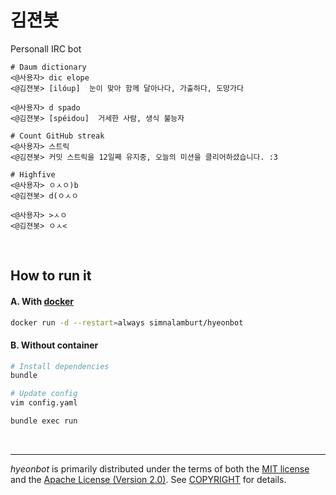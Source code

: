 김젼봇
========
Personall IRC bot
```console
# Daum dictionary
<@사용자> dic elope
<@김젼봇> [ilóup]  눈이 맞아 함께 달아나다, 가출하다, 도망가다

<@사용자> d spado
<@김젼봇> [spéidou]  거세한 사람, 생식 불능자

# Count GitHub streak
<@사용자> 스트릭
<@김젼봇> 커밋 스트릭을 12일째 유지중, 오늘의 미션을 클리어하셨습니다. :3

# Highfive
<@사용자> ㅇㅅㅇ)b
<@김젼봇> d(ㅇㅅㅇ

<@사용자> >ㅅㅇ
<@김젼봇> ㅇㅅ<
```

<br>

How to run it
--------
#### A. With [docker]
```bash
docker run -d --restart=always simnalamburt/hyeonbot
```

#### B. Without container
```bash
# Install dependencies
bundle

# Update config
vim config.yaml

bundle exec run
```

<br>

--------
*hyeonbot* is primarily distributed under the terms of both the [MIT license]
and the [Apache License (Version 2.0)]. See [COPYRIGHT] for details.

[docker]: https://docker.com/
[MIT license]: LICENSE-MIT
[Apache License (Version 2.0)]: LICENSE-APACHE
[COPYRIGHT]: COPYRIGHT
